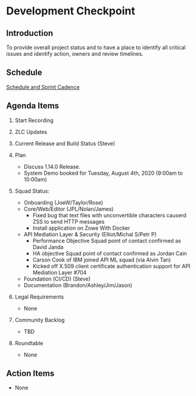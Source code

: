 # Development Checkpoint

Introduction
------------
To provide overall project status and to have a place to identify all critical issues and identify action, owners and review timelines.

Schedule
--------
[Schedule and Sprint Cadence](https://github.com/zowe/community/blob/master/Project%20Management/PI%20Planning/20PI3%20Planning/Zowe%20PI%20%26%20Sprint%20Cadence.md)


Agenda Items
------------
1. Start Recording
2. ZLC Updates
3. Current Release and Build Status (Steve)
4. Plan
     - Discuss 1.14.0 Release.
     - System Demo booked for Tuesday, August 4th, 2020 (9:00am to 10:00am)
5. Squad Status:
    - Onboarding (JoeW/Taylor/Rose)
    - Core/Web/Editor (JPL/Nolan/James)
      - Fixed bug that text files with unconvertible characters causerd ZSS to send HTTP messages
      - Install application on Zowe With Docker
    - API Mediation Layer & Security (Elliot/Michal S/Petr P)
      - Performance Objective Squad point of contact confirmed as David Janda
      - HA objective Squad point of contact confirmed as Jordan Cain
      - Carson Cook of IBM joined API ML squad (via Alvin Tan)
      - Kicked off X.509 client certificate authentication support for API Mediation Layer #704
    - Foundation (CI/CD) (Steve)
    - Documentation (Brandon/Ashley/Jim/Jason)

6. Legal Requirements
    - None

7. Community Backlog
    - TBD
8. Roundtable
    - None

Action Items
------------
- None
